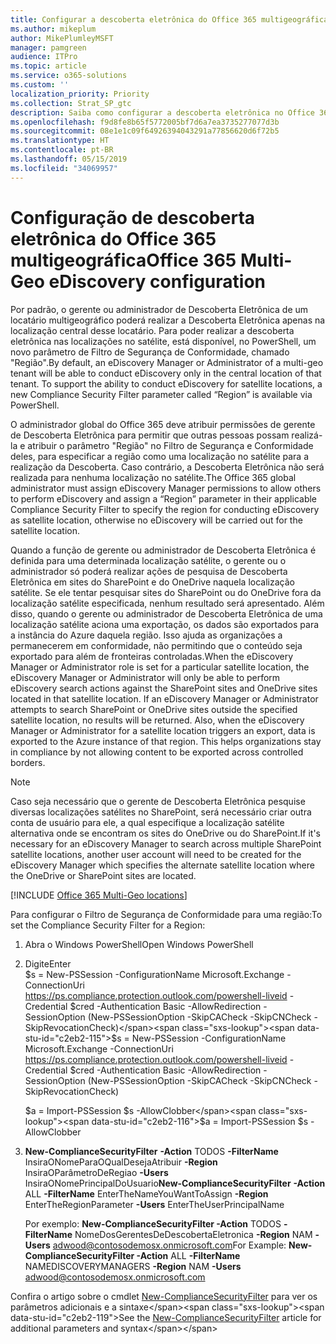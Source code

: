 ```yaml
---
title: Configurar a descoberta eletrônica do Office 365 multigeográfica
ms.author: mikeplum
author: MikePlumleyMSFT
manager: pamgreen
audience: ITPro
ms.topic: article
ms.service: o365-solutions
ms.custom: ''
localization_priority: Priority
ms.collection: Strat_SP_gtc
description: Saiba como configurar a descoberta eletrônica no Office 365 multigeográfica.
ms.openlocfilehash: f9d8fe8b65f5772005bf7d6a7ea3735277077d3b
ms.sourcegitcommit: 08e1e1c09f64926394043291a77856620d6f72b5
ms.translationtype: HT
ms.contentlocale: pt-BR
ms.lasthandoff: 05/15/2019
ms.locfileid: "34069957"
---
```

# <a name="office-365-multi-geo-ediscovery-configuration"></a><span data-ttu-id="c2eb2-103">Configuração de descoberta eletrônica do Office 365 multigeográfica</span><span class="sxs-lookup"><span data-stu-id="c2eb2-103">Office 365 Multi-Geo eDiscovery configuration</span></span>


<span data-ttu-id="c2eb2-p101">Por padrão, o gerente ou administrador de Descoberta Eletrônica de um locatário multigeográfico poderá realizar a Descoberta Eletrônica apenas na localização central desse locatário. Para poder realizar a descoberta eletrônica nas localizações no satélite, está disponível, no PowerShell, um novo parâmetro de Filtro de Segurança de Conformidade, chamado "Região".</span><span class="sxs-lookup"><span data-stu-id="c2eb2-p101">By default, an eDiscovery Manager or Administrator of a multi-geo tenant will be able to conduct eDiscovery only in the central location of that tenant. To support the ability to conduct eDiscovery for satellite locations, a new Compliance Security Filter parameter called “Region” is available via PowerShell.</span></span>

<span data-ttu-id="c2eb2-106">O administrador global do Office 365 deve atribuir permissões de gerente de Descoberta Eletrônica para permitir que outras pessoas possam realizá-la e atribuir o parâmetro "Região" no Filtro de Segurança e Conformidade deles, para especificar a região como uma localização no satélite para a realização da Descoberta. Caso contrário, a Descoberta Eletrônica não será realizada para nenhuma localização no satélite.</span><span class="sxs-lookup"><span data-stu-id="c2eb2-106">The Office 365 global administrator must assign eDiscovery Manager permissions to allow others to perform eDiscovery and assign a “Region” parameter in their applicable Compliance Security Filter to specify the region for conducting eDiscovery as satellite location, otherwise no eDiscovery will be carried out for the satellite location.</span></span>

<span data-ttu-id="c2eb2-p102">Quando a função de gerente ou administrador de Descoberta Eletrônica é definida para uma determinada localização satélite, o gerente ou o administrador só poderá realizar ações de pesquisa de Descoberta Eletrônica em sites do SharePoint e do OneDrive naquela localização satélite. Se ele tentar pesquisar sites do SharePoint ou do OneDrive fora da localização satélite especificada, nenhum resultado será apresentado. Além disso, quando o gerente ou administrador de Descoberta Eletrônica de uma localização satélite aciona uma exportação, os dados são exportados para a instância do Azure daquela região. Isso ajuda as organizações a permanecerem em conformidade, não permitindo que o conteúdo seja exportado para além de fronteiras controladas.</span><span class="sxs-lookup"><span data-stu-id="c2eb2-p102">When the eDiscovery Manager or Administrator role is set for a particular satellite location, the eDiscovery Manager or Administrator will only be able to perform eDiscovery search actions against the SharePoint sites and OneDrive sites located in that satellite location. If an eDiscovery Manager or Administrator attempts to search SharePoint or OneDrive sites outside the specified satellite location, no results will be returned. Also, when the eDiscovery Manager or Administrator for a satellite location triggers an export, data is exported to the Azure instance of that region. This helps organizations stay in compliance by not allowing content to be exported across controlled borders.</span></span>

> [!NOTE]
> <span data-ttu-id="c2eb2-111">Caso seja necessário que o gerente de Descoberta Eletrônica pesquise diversas localizações satélites no SharePoint, será necessário criar outra conta de usuário para ele, a qual especifique a localização satélite alternativa onde se encontram os sites do OneDrive ou do SharePoint.</span><span class="sxs-lookup"><span data-stu-id="c2eb2-111">If it's necessary for an eDiscovery Manager to search across multiple SharePoint satellite locations, another user account will need to be created for the eDiscovery Manager which specifies the alternate satellite location where the OneDrive or SharePoint sites are located.</span></span>

[!INCLUDE [Office 365 Multi-Geo locations](includes/office-365-multi-geo-locations.md)]

<span data-ttu-id="c2eb2-112">Para configurar o Filtro de Segurança de Conformidade para uma região:</span><span class="sxs-lookup"><span data-stu-id="c2eb2-112">To set the Compliance Security Filter for a Region:</span></span>

1.  <span data-ttu-id="c2eb2-113">Abra o Windows PowerShell</span><span class="sxs-lookup"><span data-stu-id="c2eb2-113">Open Windows PowerShell</span></span>

2.  <span data-ttu-id="c2eb2-114">Digite</span><span class="sxs-lookup"><span data-stu-id="c2eb2-114">Enter</span></span>  
    <span data-ttu-id="c2eb2-115">$s = New-PSSession -ConfigurationName Microsoft.Exchange -ConnectionUri <https://ps.compliance.protection.outlook.com/powershell-liveid> -Credential $cred -Authentication Basic -AllowRedirection -SessionOption (New-PSSessionOption -SkipCACheck -SkipCNCheck -SkipRevocationCheck)</span><span class="sxs-lookup"><span data-stu-id="c2eb2-115">$s = New-PSSession -ConfigurationName Microsoft.Exchange -ConnectionUri <https://ps.compliance.protection.outlook.com/powershell-liveid> -Credential $cred -Authentication Basic -AllowRedirection -SessionOption (New-PSSessionOption -SkipCACheck -SkipCNCheck -SkipRevocationCheck)</span></span>

    <span data-ttu-id="c2eb2-116">$a = Import-PSSession $s -AllowClobber</span><span class="sxs-lookup"><span data-stu-id="c2eb2-116">$a = Import-PSSession $s -AllowClobber</span></span>  

3.  <span data-ttu-id="c2eb2-117">**New-ComplianceSecurityFilter** **-Action** TODOS **-FilterName** InsiraONomeParaOQualDesejaAtribuir **-Region** InsiraOParâmetroDeRegiao **-Users** InsiraONomePrincipalDoUsuario</span><span class="sxs-lookup"><span data-stu-id="c2eb2-117">**New-ComplianceSecurityFilter** **-Action** ALL **-FilterName** EnterTheNameYouWantToAssign **-Region** EnterTheRegionParameter **-Users** EnterTheUserPrincipalName</span></span>

    <span data-ttu-id="c2eb2-118">Por exemplo: **New-ComplianceSecurityFilter -Action** TODOS **-FilterName** NomeDosGerentesDeDescobertaEletronica **-Region** NAM **-Users** adwood@contosodemosx.onmicrosoft.com</span><span class="sxs-lookup"><span data-stu-id="c2eb2-118">For Example: **New-ComplianceSecurityFilter -Action** ALL **-FilterName** NAMEDISCOVERYMANAGERS **-Region** NAM **-Users** adwood@contosodemosx.onmicrosoft.com</span></span>

<span data-ttu-id="c2eb2-119">Confira o artigo sobre o cmdlet [New-ComplianceSecurityFilter](https://technet.microsoft.com/library/mt210915(v=exchg.160).aspx) para ver os parâmetros adicionais e a sintaxe</span><span class="sxs-lookup"><span data-stu-id="c2eb2-119">See the [New-ComplianceSecurityFilter](https://technet.microsoft.com/library/mt210915(v=exchg.160).aspx) article for additional parameters and syntax</span></span>
